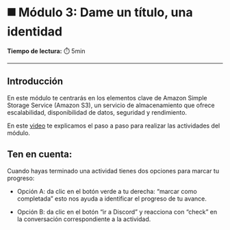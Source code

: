 # ◼️ Módulo 3: Dame un título, una identidad


**Tiempo de lectura:** ⏱️️ 5min


---


## Introducción


En este módulo te centrarás en los elementos clave de Amazon Simple Storage Service (Amazon S3), un servicio de almacenamiento que ofrece escalabilidad, disponibilidad de datos, seguridad y rendimiento.

En este [video](https://www.loom.com/share/33479b3942e74bff9d82715dc07a6de2?sid=951783bf-8099-4805-a62c-b1b4cf66ae5c)  te explicamos el paso a paso para realizar las actividades del módulo.




## Ten en cuenta:

Cuando hayas terminado una actividad tienes dos opciones para marcar tu progreso:
- Opción A: da clic en el botón verde a tu derecha: “marcar como completada” esto nos ayuda a identificar  el progreso de tu avance.
  
- Opción B: da clic en el botón “ir a Discord” y reacciona con “check” en la conversación correspondiente a la actividad.



